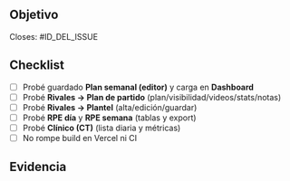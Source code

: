 ## Objetivo
<!-- Qué cambia y por qué -->

Closes: #ID_DEL_ISSUE

## Checklist
- [ ] Probé guardado **Plan semanal (editor)** y carga en **Dashboard**
- [ ] Probé **Rivales → Plan de partido** (plan/visibilidad/videos/stats/notas)
- [ ] Probé **Rivales → Plantel** (alta/edición/guardar)
- [ ] Probé **RPE día** y **RPE semana** (tablas y export)
- [ ] Probé **Clínico (CT)** (lista diaria y métricas)
- [ ] No rompe build en Vercel ni CI

## Evidencia
<!-- Screenshots / video / link de preview -->

